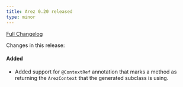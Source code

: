 ```yaml
---
title: Arez 0.20 released
type: minor
---
```


[Full Changelog](https://github.com/arez/arez/compare/v0.19...v0.20)

Changes in this release:

#### Added
* Added support for `@ContextRef` annotation that marks a method as returning the `ArezContext` that the
  generated subclass is using.
